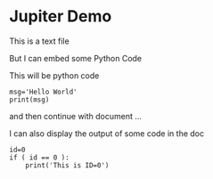 
# Jupiter Demo 

This is a text file

But I can embed some Python Code


This will be python code
```
msg='Hello World'
print(msg)
```

and then continue with document ...

I can also display the output of some code in the doc

```
id=0
if ( id == 0 ):
    print('This is ID=0')
```
